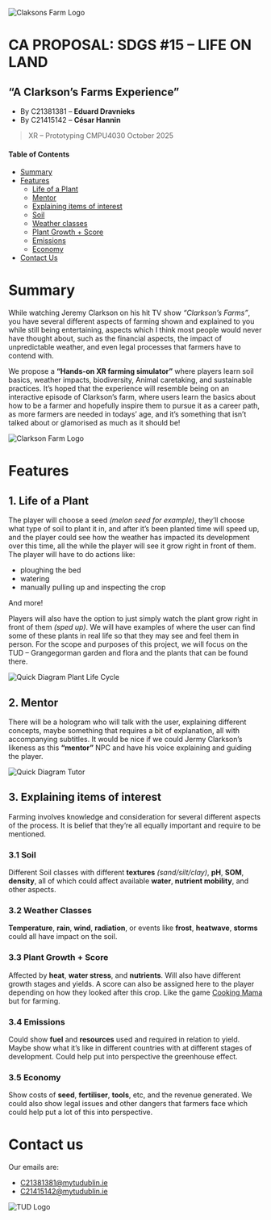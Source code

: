![Claksons Farm Logo](images/ChatGPT_ClarksonsFarmXR_Logo.png)

# **CA PROPOSAL**: SDGS #15 – LIFE ON LAND

## “A Clarkson’s Farms Experience”

 - By C21381381 – **Eduard Dravnieks**
 - By C21415142 – **César Hannin**

> XR – Prototyping CMPU4030
> October 2025

#### Table of Contents

- [Summary](#summary)
- [Features](#features)
  - [Life of a Plant](#life-of-a-plant)
  - [Mentor](#mentor)
  - [Explaining items of interest](#3-explaining-items-of-interest)
  - [Soil](#31-soil)
  - [Weather classes](#32-weather-classes)
  - [Plant Growth + Score](#33-plant-growth--score)
  - [Emissions](#34-emissions)
  - [Economy](#35-economy)
- [Contact Us](#contact-us)

# Summary

While watching Jeremy Clarkson on his hit TV show *“Clarkson’s Farms”*, you have several different aspects of farming shown and explained to you while still being entertaining, aspects which I think most people would never have thought about, such as the financial aspects, the impact of unpredictable weather, and even legal processes that farmers have to contend with. 

We propose a **“Hands-on XR farming simulator”** where players learn soil basics, weather impacts, biodiversity, Animal caretaking, and sustainable practices. It’s hoped that the experience will resemble being on an interactive episode of Clarkson’s farm, where users learn the basics about how to be a farmer and hopefully inspire them to pursue it as a career path, as more farmers are needed in todays’ age, and it’s something that isn’t talked about or glamorised as much as it should be!

![Clarkson Farm Logo](images/Clarkson%20Farm.webp)


# Features

 ## 1. Life of a Plant
The player will choose a seed *(melon seed for example)*, they’ll choose what type of soil to plant it in, and after it’s been planted time will speed up, and the player could see how the weather has impacted its development over this time, all the while the player will see it grow right in front of them. 
The player will have to do actions like: 

 - ploughing the bed
 - watering
 - manually pulling up and inspecting the crop
 
 And more!

Players will also have the option to just simply watch the plant grow right in front of them *(sped up)*. 
We will have examples of where the user can find some of these plants in real life so that they may see and feel them in person. 
For the scope and purposes of this project, we will focus on the TUD – Grangegorman garden and flora and the plants that can be found there.

![Quick Diagram Plant Life Cycle](images/Quick_Diagram_Plant_LifeCycle.png)

## 2. Mentor
There will be a hologram who will talk with the user, explaining different concepts, maybe something that requires a bit of explanation, all with accompanying subtitles. 
It would be nice if we could Jermy Clarkson’s likeness as this **“mentor”** NPC and have his voice explaining and guiding the player.

![Quick Diagram Tutor](images/Quick_Diagram_Tutor.png)

## 3. Explaining items of interest

Farming involves knowledge and consideration for several different aspects of the process. It is belief that they’re all equally important and require to be mentioned.

### 3.1 Soil
Different Soil classes with different **textures** *(sand/silt/clay)*, **pH**, **SOM**, **density**, all of which could affect available **water**, **nutrient mobility**, and other aspects.

### 3.2 Weather Classes
**Temperature**, **rain**, **wind**, **radiation**, or events like **frost**, **heatwave**, **storms** could all have impact on the soil.

### 3.3 Plant Growth + Score
Affected by **heat**, **water stress**, and **nutrients**. Will also have different growth stages and yields. 
A score can also be assigned here to the player depending on how they looked after this crop. 
Like the game [Cooking Mama](https://en.wikipedia.org/wiki/Cooking_Mama) but for farming.

### 3.4 Emissions
Could show **fuel** and **resources** used and required in relation to yield. 
Maybe show what it’s like in different countries with at different stages of development. 
Could help put into perspective the greenhouse effect.

### 3.5 Economy
Show costs of **seed**, **fertiliser**, **tools**, etc, and the revenue generated. 
We could also show legal issues and other dangers that farmers face which could help put a lot of this into perspective.

# Contact us

Our emails are:
 - C21381381@mytudublin.ie
 - C21415142@mytudublin.ie

![TUD Logo](images/TUD%20Logo%20High%20Def.webp)